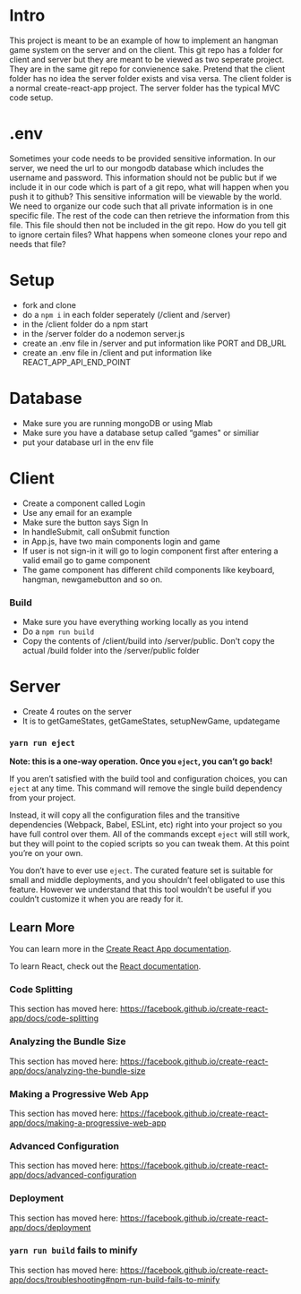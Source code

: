 # Intro
This project is meant to be an example of how to implement an hangman game system on the server and on the client. This git repo has a folder for client and server but they are meant to be viewed as two seperate project. They are in the same git repo for convienence sake. Pretend that the client folder has no idea the server folder exists and visa versa. The client folder is a normal create-react-app project. The server folder has the typical MVC code setup.

# .env
Sometimes your code needs to be provided sensitive information. In our server, we need the url to our mongodb database which includes the username and password. This information should not be public but if we include it in our code which is part of a git repo, what will happen when you push it to github? This sensitive information will be viewable by the world. We need to organize our code such that all private information is in one specific file. The rest of the code can then retrieve the information from this file. This file should then not be included in the git repo. How do you tell git to ignore certain files? What happens when someone clones your repo and needs that file?


# Setup
* fork and clone
* do a `npm i` in each folder seperately (/client and /server)
* in the /client folder do a npm start
* in the /server folder do a nodemon server.js
* create an .env file in /server and put information like PORT and DB_URL
* create an .env file in /client and put information like REACT_APP_API_END_POINT

# Database
* Make sure you are running mongoDB or using Mlab
* Make sure you have a database setup called “games" or similiar
* put your database url in the env file

# Client
* Create a component called Login
* Use any email for an example
* Make sure the button says Sign In 
* In handleSubmit, call onSubmit function
* in App.js, have two main components login and game 
* If user is not sign-in it will go to login component first after entering a valid email go to game component
* The game component has different child components like keyboard, hangman, newgamebutton and so on.

### Build
* Make sure you have everything working locally as you intend
* Do a `npm run build`
* Copy the contents of /client/build into /server/public. Don't copy the actual /build folder into the /server/public folder

# Server
* Create 4 routes on the server
* It is to getGameStates, getGameStates, setupNewGame, updategame



### `yarn run eject`

**Note: this is a one-way operation. Once you `eject`, you can’t go back!**

If you aren’t satisfied with the build tool and configuration choices, you can `eject` at any time. This command will remove the single build dependency from your project.

Instead, it will copy all the configuration files and the transitive dependencies (Webpack, Babel, ESLint, etc) right into your project so you have full control over them. All of the commands except `eject` will still work, but they will point to the copied scripts so you can tweak them. At this point you’re on your own.

You don’t have to ever use `eject`. The curated feature set is suitable for small and middle deployments, and you shouldn’t feel obligated to use this feature. However we understand that this tool wouldn’t be useful if you couldn’t customize it when you are ready for it.

## Learn More

You can learn more in the [Create React App documentation](https://facebook.github.io/create-react-app/docs/getting-started).

To learn React, check out the [React documentation](https://reactjs.org/).

### Code Splitting

This section has moved here: https://facebook.github.io/create-react-app/docs/code-splitting

### Analyzing the Bundle Size

This section has moved here: https://facebook.github.io/create-react-app/docs/analyzing-the-bundle-size

### Making a Progressive Web App

This section has moved here: https://facebook.github.io/create-react-app/docs/making-a-progressive-web-app

### Advanced Configuration

This section has moved here: https://facebook.github.io/create-react-app/docs/advanced-configuration

### Deployment

This section has moved here: https://facebook.github.io/create-react-app/docs/deployment

### `yarn run build` fails to minify

This section has moved here: https://facebook.github.io/create-react-app/docs/troubleshooting#npm-run-build-fails-to-minify
